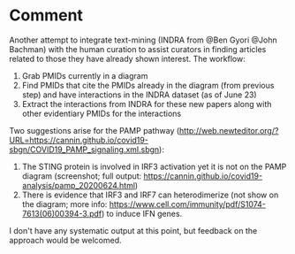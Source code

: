 # Comment 
Another attempt to integrate text-mining (INDRA from @Ben Gyori @John Bachman) with the human curation to assist curators in finding articles related to those they have already shown interest. The workflow: 

1. Grab PMIDs currently in a diagram
2. Find PMIDs that cite the PMIDs already in the diagram (from previous step) and have interactions in the INDRA dataset (as of June 23)
3. Extract the interactions from INDRA for these new papers along with other evidentiary PMIDs for the interactions

Two suggestions arise for the PAMP pathway (http://web.newteditor.org/?URL=https://cannin.github.io/covid19-sbgn/COVID19_PAMP_signaling.xml.sbgn): 

1. The STING protein is involved in IRF3 activation yet it is not on the PAMP diagram (screenshot; full output: https://cannin.github.io/covid19-analysis/pamp_20200624.html)
2. There is evidence that IRF3 and IRF7 can heterodimerize (not show on the diagram; more info: https://www.cell.com/immunity/pdf/S1074-7613(06)00394-3.pdf) to induce IFN genes. 

I don't have any systematic output at this point, but feedback on the approach would be welcomed. 
